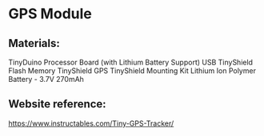# GPS Module
## Materials:
TinyDuino Processor Board (with Lithium Battery Support)
USB TinyShield
Flash Memory TinyShield
GPS TinyShield
Mounting Kit
Lithium Ion Polymer Battery - 3.7V 270mAh

## Website reference:
https://www.instructables.com/Tiny-GPS-Tracker/
